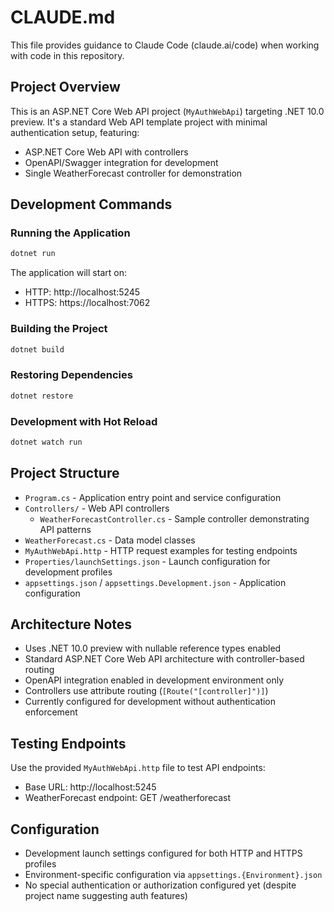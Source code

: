 # CLAUDE.md

This file provides guidance to Claude Code (claude.ai/code) when working with code in this repository.

## Project Overview

This is an ASP.NET Core Web API project (`MyAuthWebApi`) targeting .NET 10.0 preview. It's a standard Web API template project with minimal authentication setup, featuring:
- ASP.NET Core Web API with controllers
- OpenAPI/Swagger integration for development
- Single WeatherForecast controller for demonstration

## Development Commands

### Running the Application
```bash
dotnet run
```
The application will start on:
- HTTP: http://localhost:5245
- HTTPS: https://localhost:7062

### Building the Project
```bash
dotnet build
```

### Restoring Dependencies
```bash
dotnet restore
```

### Development with Hot Reload
```bash
dotnet watch run
```

## Project Structure

- `Program.cs` - Application entry point and service configuration
- `Controllers/` - Web API controllers
  - `WeatherForecastController.cs` - Sample controller demonstrating API patterns
- `WeatherForecast.cs` - Data model classes
- `MyAuthWebApi.http` - HTTP request examples for testing endpoints
- `Properties/launchSettings.json` - Launch configuration for development profiles
- `appsettings.json` / `appsettings.Development.json` - Application configuration

## Architecture Notes

- Uses .NET 10.0 preview with nullable reference types enabled
- Standard ASP.NET Core Web API architecture with controller-based routing
- OpenAPI integration enabled in development environment only
- Controllers use attribute routing (`[Route("[controller]")]`)
- Currently configured for development without authentication enforcement

## Testing Endpoints

Use the provided `MyAuthWebApi.http` file to test API endpoints:
- Base URL: http://localhost:5245
- WeatherForecast endpoint: GET /weatherforecast

## Configuration

- Development launch settings configured for both HTTP and HTTPS profiles
- Environment-specific configuration via `appsettings.{Environment}.json`
- No special authentication or authorization configured yet (despite project name suggesting auth features)